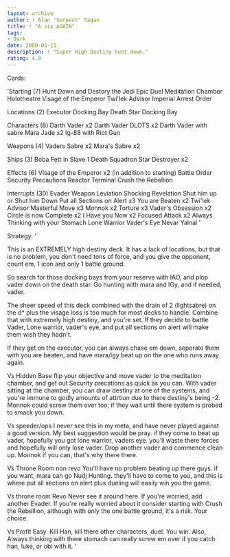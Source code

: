 ```yaml
---
layout: archive
author: ! Alan "Serpent" Sagan
title: ! "A six AGAIN"
tags:
- Dark
date: 2000-05-11
description: ! "Super High Destiny hunt down."
rating: 4.0
---
```

Cards: 

'Starting (7)
Hunt Down and Destory the Jedi
Epic Duel
Meditation Chamber
Holotheatre
Visage of the Emperor
Twi'lek Advisor
Imperial Arrest Order

Locations (2)
Executor Docking Bay
Death Star Docking Bay

Characters (8)
Darth Vader x2
Darth Vader DLOTS x2
Darth Vader with sabre
Mara Jade x2
Ig-88 with Riot Gun

Weapons (4)
Vaders Sabre x2
Mara's Sabre x2

Ships (3)
Boba Fett in Slave 1
Death Squadron Star Destroyer x2

Effects (6)
Visage of the Emperor x2 (in addition to starting)
Battle Order
Security Precautions
Reactor Terminal
Crush the Rebellion

Interrupts (30)
Evader
Weapon Leviation
Shocking Revelation
Shut him up or Shut him Down
Put all Sections on Alert x3
You are Beaten x2
Twi'lek Advisor
Masterful Move x3
Monnok x2
Torture x3
Vader's Obsession x2
Circle is now Complete x2
I Have you Now x2
Focused Attack x2
Always Thinking with your Stomach
Lone Warrior
Vader's Eye
Nevar Yalnal '

Strategy: '

This is an EXTREMELY high destiny deck.  It has
a lack of locations, but that is no problem, you
don't need tons of force, and you give the opponent,
count em, 1 icon and only 1 battle ground.

So search for those docking bays from your reserve
with IAO, and plop vader down on the death star.
Go hunting with mara and IGy, and if needed,
vader.

The sheer speed of this deck combined with the
drain of 2 (lightsabre) on the d* plus the visage
loss is too much for most decks to handle.  Combine
that with extremely high destiny, and you're set.
If they decide to battle Vader, Lone warrior,
vader's eye, and put all sections on alert will
make them wish they hadn't.

If they get on the executor, you can always chase
em down, seperate them with you are beaten, and
have mara/igy beat up on the one who runs away again.

Vs Hidden Base
flip your objective and move vader to the meditation
chamber, and get out Security precations as quick
as you can.  With vader sitting at the chamber,
you can draw destiny at one of the systems, and
you're immune to godly amounts of attrtion due to
there destiny's being -2.  Monnok could screw
them over too, if they wait until there system
is probed to smack you down.

Vs speeder/ops
I never see this in my meta, and have never played
against a good version.  My best suggestion would be pray.
if they come to beat up vader, hopefully you got
lone warrior, vaders eye.  you'll waste there forces
and hopefully will only lose vader.  Drop another
vader and commence clean up.  Monnok if you can,
that's why there there.

Vs Throne Room non revo
You'll have no problem beating up there guys.
if you want, mara can go Nudj Hunting.	they'll
have to come to you, and this is where put all
sections on alert plus dueling will easily win
you the game.

Vs throne room Revo
Never see it around here.  If you're worried,
add another Evader.  If you're really worried
about it consider starting with Crush the Rebellion,
although with only the one battle ground, it's
a risk.  Your choice.

Vs Profit
Easy.  Kill Han, kill there other characters,
duel.  You win.  Also, Always thinking with there stomach
can really screw em over if you catch han, luke,
or obi with it. '